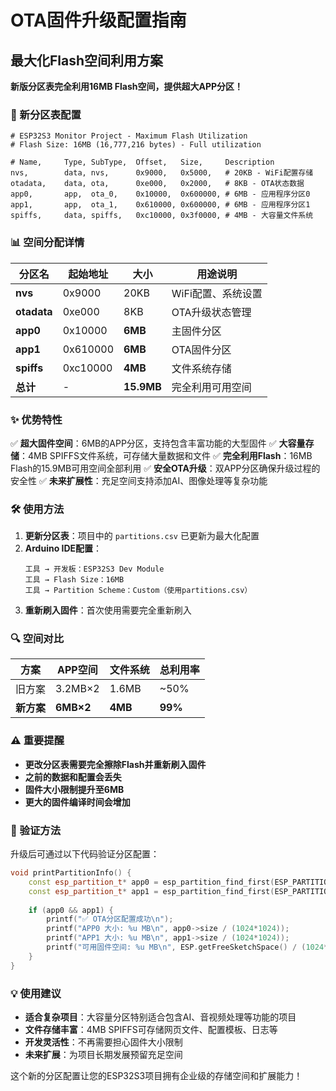 # OTA固件升级配置指南

## 最大化Flash空间利用方案

**新版分区表完全利用16MB Flash空间，提供超大APP分区！**

### 🚀 新分区表配置

```csv
# ESP32S3 Monitor Project - Maximum Flash Utilization
# Flash Size: 16MB (16,777,216 bytes) - Full utilization

# Name,     Type, SubType,  Offset,   Size,     Description
nvs,        data, nvs,      0x9000,   0x5000,   # 20KB - WiFi配置存储
otadata,    data, ota,      0xe000,   0x2000,   # 8KB - OTA状态数据
app0,       app,  ota_0,    0x10000,  0x600000, # 6MB - 应用程序分区0
app1,       app,  ota_1,    0x610000, 0x600000, # 6MB - 应用程序分区1
spiffs,     data, spiffs,   0xc10000, 0x3f0000, # 4MB - 大容量文件系统
```

### 📊 空间分配详情

| 分区名 | 起始地址 | 大小 | 用途说明 |
|--------|----------|------|----------|
| **nvs** | 0x9000 | 20KB | WiFi配置、系统设置 |
| **otadata** | 0xe000 | 8KB | OTA升级状态管理 |
| **app0** | 0x10000 | **6MB** | 主固件分区 |
| **app1** | 0x610000 | **6MB** | OTA固件分区 |
| **spiffs** | 0xc10000 | **4MB** | 文件系统存储 |
| **总计** | - | **15.9MB** | 完全利用可用空间 |

### ✨ 优势特性

✅ **超大固件空间**：6MB的APP分区，支持包含丰富功能的大型固件
✅ **大容量存储**：4MB SPIFFS文件系统，可存储大量数据和文件
✅ **完全利用Flash**：16MB Flash的15.9MB可用空间全部利用
✅ **安全OTA升级**：双APP分区确保升级过程的安全性
✅ **未来扩展性**：充足空间支持添加AI、图像处理等复杂功能

### 🛠️ 使用方法

1. **更新分区表**：项目中的 `partitions.csv` 已更新为最大化配置
2. **Arduino IDE配置**：
   ```
   工具 → 开发板：ESP32S3 Dev Module
   工具 → Flash Size：16MB
   工具 → Partition Scheme：Custom（使用partitions.csv）
   ```
3. **重新刷入固件**：首次使用需要完全重新刷入

### 🔍 空间对比

| 方案 | APP空间 | 文件系统 | 总利用率 |
|------|---------|----------|----------|
| 旧方案 | 3.2MB×2 | 1.6MB | ~50% |
| **新方案** | **6MB×2** | **4MB** | **99%** |

### ⚠️ 重要提醒

- **更改分区表需要完全擦除Flash并重新刷入固件**
- **之前的数据和配置会丢失**
- **固件大小限制提升至6MB**
- **更大的固件编译时间会增加**

### 🧪 验证方法

升级后可通过以下代码验证分区配置：

```cpp
void printPartitionInfo() {
    const esp_partition_t* app0 = esp_partition_find_first(ESP_PARTITION_TYPE_APP, ESP_PARTITION_SUBTYPE_APP_OTA_0, NULL);
    const esp_partition_t* app1 = esp_partition_find_first(ESP_PARTITION_TYPE_APP, ESP_PARTITION_SUBTYPE_APP_OTA_1, NULL);
    
    if (app0 && app1) {
        printf("✅ OTA分区配置成功\n");
        printf("APP0 大小: %u MB\n", app0->size / (1024*1024));
        printf("APP1 大小: %u MB\n", app1->size / (1024*1024));
        printf("可用固件空间: %u MB\n", ESP.getFreeSketchSpace() / (1024*1024));
    }
}
```

### 💡 使用建议

- **适合复杂项目**：大容量分区特别适合包含AI、音视频处理等功能的项目
- **文件存储丰富**：4MB SPIFFS可存储网页文件、配置模板、日志等
- **开发灵活性**：不再需要担心固件大小限制
- **未来扩展**：为项目长期发展预留充足空间

这个新的分区配置让您的ESP32S3项目拥有企业级的存储空间和扩展能力！ 